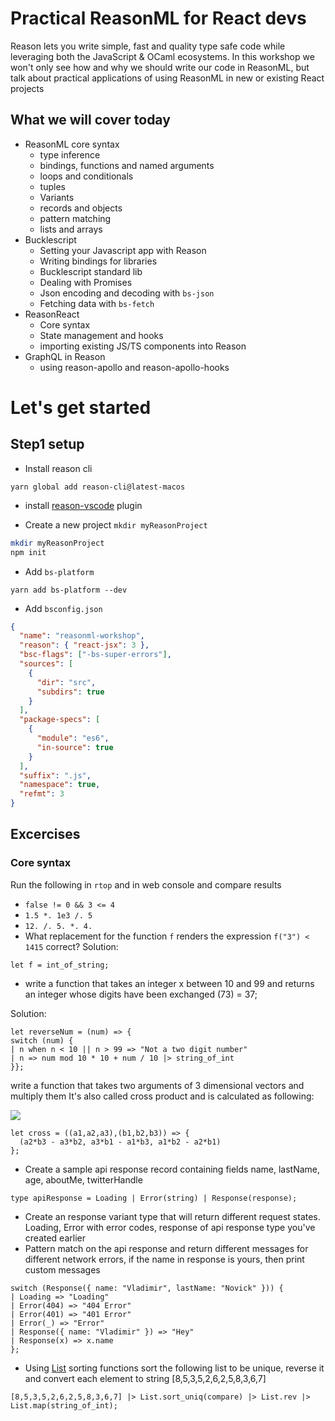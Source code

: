 # Practical ReasonML for React devs

Reason lets you write simple, fast and quality type safe code while leveraging both the JavaScript & OCaml ecosystems. In this workshop we won't only see how and why we should write our code in ReasonML, but talk about practical applications of using ReasonML in new or existing React projects

## What we will cover today

- ReasonML core syntax
  - type inference
  - bindings, functions and named arguments
  - loops and conditionals
  - tuples
  - Variants
  - records and objects
  - pattern matching
  - lists and arrays
- Bucklescript
  - Setting your Javascript app with Reason
  - Writing bindings for libraries
  - Bucklescript standard lib
  - Dealing with Promises
  - Json encoding and decoding with `bs-json`
  - Fetching data with `bs-fetch`
- ReasonReact
  - Core syntax
  - State management and hooks
  - importing existing JS/TS components into Reason
- GraphQL in Reason
  - using reason-apollo and reason-apollo-hooks

# Let's get started

## Step1 setup

- Install reason cli

`yarn global add reason-cli@latest-macos`

- install [reason-vscode](https://reasonml.github.io/docs/en/editor-plugins) plugin

- Create a new project `mkdir myReasonProject`

```bash
mkdir myReasonProject
npm init
```

- Add `bs-platform`

`yarn add bs-platform --dev`

- Add `bsconfig.json`

```json
{
  "name": "reasonml-workshop",
  "reason": { "react-jsx": 3 },
  "bsc-flags": ["-bs-super-errors"],
  "sources": [
    {
      "dir": "src",
      "subdirs": true
    }
  ],
  "package-specs": [
    {
      "module": "es6",
      "in-source": true
    }
  ],
  "suffix": ".js",
  "namespace": true,
  "refmt": 3
}
```

## Excercises

### Core syntax

Run the following in `rtop` and in web console and compare results

- `false != 0 && 3 <= 4`
- `1.5 *. 1e3 /. 5`
- `12. /. 5. *. 4.`
- What replacement for the function `f` renders the expression `f("3") < 1415` correct?
Solution:

```
let f = int_of_string;
```

- write a function that takes an integer x between 10 and 99 and returns an integer whose digits have been exchanged (73) = 37;

Solution:

```
let reverseNum = (num) => {
switch (num) {
| n when n < 10 || n > 99 => "Not a two digit number"
| n => num mod 10 * 10 + num / 10 |> string_of_int
}};
```


write a function that takes two arguments of 3 dimensional vectors and multiply them It's also called cross product and is calculated as following:

![](https://camo.githubusercontent.com/21f93b353d1cb69bf6169e89b6612dc2641e0c7c/68747470733a2f2f77696b696d656469612e6f72672f6170692f726573745f76312f6d656469612f6d6174682f72656e6465722f7376672f31653434666432336637383864326635383966323633343432343537363535313165353232653562)

```
let cross = ((a1,a2,a3),(b1,b2,b3)) => {
  (a2*b3 - a3*b2, a3*b1 - a1*b3, a1*b2 - a2*b1)
};
```

- Create a sample api response record containing fields name, lastName, age, aboutMe, twitterHandle

```reasonml
type apiResponse = Loading | Error(string) | Response(response);
```

- Create an response variant type that will return different request states. Loading, Error with error codes, response of api response type you've created earlier
- Pattern match on the api response and return different messages for different network errors, if the name in response is yours, then print custom messages

```reasonml
switch (Response({ name: "Vladimir", lastName: "Novick" })) {
| Loading => "Loading"
| Error(404) => "404 Error"
| Error(401) => "401 Error"
| Error(_) => "Error"
| Response({ name: "Vladimir" }) => "Hey"
| Response(x) => x.name
};

```

- Using [List](https://reasonml.github.io/api/List.html) sorting functions sort the following list to be unique, reverse it and convert each element to string [8,5,3,5,2,6,2,5,8,3,6,7]

```reasonml
[8,5,3,5,2,6,2,5,8,3,6,7] |> List.sort_uniq(compare) |> List.rev |> List.map(string_of_int);
```
